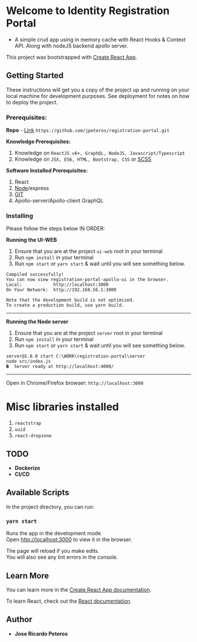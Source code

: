 # Welcome to Identity Registration Portal
- A simple crud app using in memory cache with React Hooks & Context API. Along with  nodeJS backend apollo server. 

This project was bootstrapped with [Create React App](https://github.com/facebook/create-react-app).

## Getting Started

These instructions will get you a copy of the project up and running on your local machine for development purposes. See deployment for notes on how to deploy the project.


### Prerequisites:

**Repo** - [Link](https://github.com/jpeteros/registration-portal.git) `https://github.com/jpeteros/registration-portal.git`

**Knowledge Prerequisites:**
1. Knowledge on `ReactJS v6+, GraphQL, NodeJS, Javascript/Typescript`
2. Knowledge on `JSX, ES6, HTML, Bootstrap, CSS` or  [SCSS](https://sass-lang.com/)


**Software Installed Prerequisites:**
1. React
2. [Node](https://nodejs.org/en/)/express
3. [GIT](https://gitforwindows.org/)
4. Apollo-server/Apollo-client  GraphQL

### Installing 
Please follow the steps below IN ORDER:

**Running the UI-WEB**

1. Ensure that you are at the project `ui-web` root in your terminal
2. Run `npm install` in your terminal 
  3. Run `npm start` or `yarn start` & wait until you will see something below. 
  ```
Compiled successfully!
You can now view registration-portal-apollo-ui in the browser.
  Local:            http://localhost:3000
  On Your Network:  http://192.168.56.1:3000
  
Note that the development build is not optimized.
To create a production build, use yarn build.
  ```

* **
**Running the Node server**

1. Ensure that you are at the project `server` root in your terminal
2. Run `npm install` in your terminal  
  3. Run `npm start` or `yarn start` & wait until you will see something below.
  ```
server@1.0.0 start C:\WORK\registration-portal\server
node src/index.js
�  Server ready at http://localhost:4000/
  ```
* **
  Open in Chrome/Firefox browser: `http://localhost:3000`
  
# Misc libraries installed
1. `reactstrap`
2. `uuid`
4. `react-dropzone`

## TODO
* **Dockerize**
* **CI/CD**

## Available Scripts

In the project directory, you can run:

### `yarn start`

Runs the app in the development mode.<br />
Open [http://localhost:3000](http://localhost:3000) to view it in the browser.

The page will reload if you make edits.<br />
You will also see any lint errors in the console.

## Learn More

You can learn more in the [Create React App documentation](https://facebook.github.io/create-react-app/docs/getting-started).

To learn React, check out the [React documentation](https://reactjs.org/).

## Author
* **Jose Ricardo Peteros**

